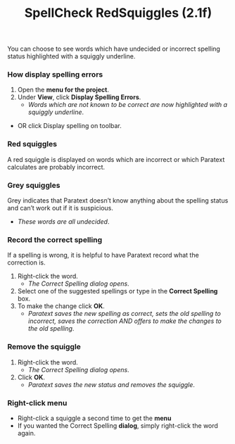 ﻿---
title: SpellCheck RedSquiggles (2.1f)
---
You can choose to see words which have undecided or incorrect spelling status highlighted with a squiggly underline.

### How display spelling errors

1.  Open the **menu for the project**.
1.  Under **View**, click **Display Spelling Errors**.  
    - *Words which are not known to be correct are now highlighted with a squiggly underline*.
-  OR click Display spelling on toolbar.

### Red squiggles

A red squiggle is displayed on words which are incorrect or which Paratext calculates are probably incorrect.

### Grey squiggles

Grey indicates that Paratext doesn’t know anything about the spelling status and can’t work out if it is suspicious.
-   *These words are all undecided*.



### Record the correct spelling

If a spelling is wrong, it is helpful to have Paratext record what the correction is.

1.  Right-click the word.  
    -  *The Correct Spelling dialog opens*.
1.  Select one of the suggested spellings or type in the **Correct Spelling** box.
1.  To make the change click **OK**.  
    -  *Paratext saves the new spelling as correct, sets the old spelling to incorrect, saves the correction AND offers to make the changes to the old spelling*.
### Remove the squiggle

1.  Right-click the word.  
    -  *The Correct Spelling dialog opens*.  
1.  Click **OK**. 
    -  *Paratext saves the new status and removes the squiggle*.



### Right-click menu

-  Right-click a squiggle a second time to get the **menu**
-  If you wanted the Correct Spelling **dialog**, simply right-click the word again.

